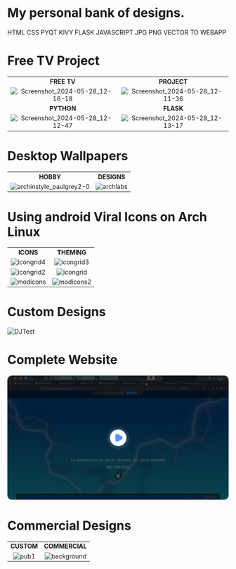 # My personal bank of designs.
HTML CSS PYQT KIVY FLASK JAVASCRIPT JPG PNG VECTOR TO WEBAPP

# Free TV Project
|             |             |
| :---: | :---: |
| **FREE TV** | **PROJECT** |
| ![Screenshot_2024-05-28_12-16-18](https://github.com/duguayworld/images/assets/153779837/cb761302-ff56-4ff0-bdb1-a27f5fcc1ef8) | ![Screenshot_2024-05-28_12-11-36](https://github.com/duguayworld/images/assets/153779837/b4f8c708-6ed0-4543-824c-5f9e3e04d030) |
| **PYTHON** | **FLASK** |
| ![Screenshot_2024-05-28_12-12-47](https://github.com/duguayworld/images/assets/153779837/ce444e83-0300-4ba1-a69c-cda7acb3f72c) | ![Screenshot_2024-05-28_12-13-17](https://github.com/duguayworld/images/assets/153779837/4e9e242c-37c2-438f-8a63-1182e1ee6443) |

# Desktop Wallpapers
|             |             |
| :---: | :---: |
| **HOBBY** | **DESIGNS** |
| ![archinstyle_paulgrey2-0](https://github.com/duguayworld/images/assets/153779837/f0d6e46c-0521-4769-981c-7fd8b553c943) | ![archlabs](https://github.com/duguayworld/images/assets/153779837/ca1b0928-78b5-49ac-ad7c-bb6a23047b2a) |

# Using android Viral Icons on Arch Linux
|             |             |
| :---: | :---: |
| **ICONS** | **THEMING** |
| ![icongrid4](https://github.com/duguayworld/images/assets/153779837/494c9106-6028-4059-b5a0-1f0b9c2cb89e) | ![icongrid3](https://github.com/duguayworld/images/assets/153779837/f9b511c1-75c9-4393-8f4e-989f844694f5) |
| ![icongrid2](https://github.com/duguayworld/images/assets/153779837/2d468865-b1f2-4e1b-8b01-210b35805c76) | ![icongrid](https://github.com/duguayworld/images/assets/153779837/bf77b9d2-0d73-4eb2-81d4-c683a80207cf) |
| ![modicons](https://github.com/duguayworld/images/assets/153779837/884def4d-7930-44ac-8cca-54d7db92c33e) | ![modicons2](https://github.com/duguayworld/images/assets/153779837/a7679be7-6f69-45c5-a329-a3df5db9044d) |

# Custom Designs

![DJTest](https://github.com/duguayworld/images/assets/153779837/95cef57a-d701-4aae-bd4a-eb9a1ef82dd3)

# Complete Website

[![alt text](https://github.com/duguayworld/images/blob/main/video.png)](https://www.awesomescreenshot.com/video/28108445?key=6fbef7ed5db1244beb51bae6ae6e11e4)

# Commercial Designs

|           |           |
|   :---:   |   :---:   |
|**CUSTOM**|**COMMERCIAL**|
|![pub1](https://github.com/duguayworld/images/assets/153779837/4e15f151-de30-4265-be37-46b09554a143)|![background](https://github.com/duguayworld/images/assets/153779837/bd42d37c-cff6-46b3-8e51-f1d0c29f4907)|









